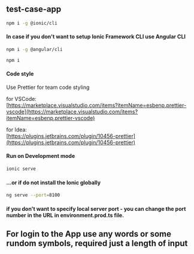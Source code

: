 ## test-case-app

```bash
npm i -g @ionic/cli
```

#### In case if you don't want to setup Ionic Framework CLI use Angular CLI
```bash
npm i -g @angular/cli
```

```bash
npm i
```

#### Code style

Use Prettier for team code styling

for VSCode:  
[https://marketplace.visualstudio.com/items?itemName=esbenp.prettier-vscode](https://marketplace.visualstudio.com/items?itemName=esbenp.prettier-vscode)

for Idea:  
[https://plugins.jetbrains.com/plugin/10456-prettier](https://plugins.jetbrains.com/plugin/10456-prettier)

#### Run on Development mode

```bash
ionic serve
```
#### ...or if do not install the Ionic globally
```bash
ng serve --port=8100
```
#### if you don't want to specify local server port - you can change the port number in the URL in environment.prod.ts file.

## For login to the App use any words or some rundom symbols, required just a length of input

